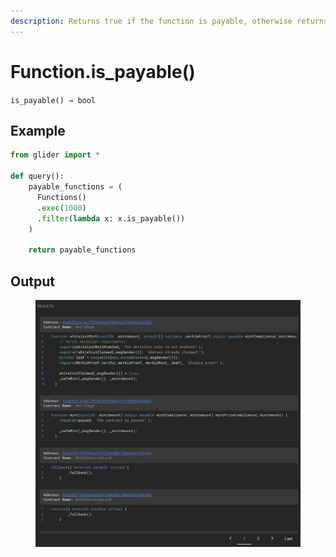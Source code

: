 ```yaml
---
description: Returns true if the function is payable, otherwise returns false.
---
```


# Function.is\_payable()

`is_payable() → bool`

## Example

```python
from glider import *

def query():
    payable_functions = (
      Functions()
      .exec(1000)
      .filter(lambda x: x.is_payable())
    )

    return payable_functions
```

## Output

<figure><img src="../../../.gitbook/assets/image (4) (1) (1) (1) (1) (1) (1) (1) (1) (1) (1).png" alt=""><figcaption></figcaption></figure>
